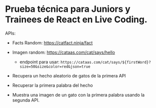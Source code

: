 # Prueba técnica para Juniors y Trainees de React en Live Coding.

APIs:

- Facts Random: https://catfact.ninja/fact
- Imagen random: https://cataas.com/cat/says/hello
    - endpoint para usar: `https://cataas.com/cat/says/${firstWord}?size=50&size&color=red&json=true`


- Recupera un hecho aleatorio de gatos de la primera API
- Recuperar la primera palabra del hecho
- Muestra una imagen de un gato con la primera palabra usando la segunda API.
